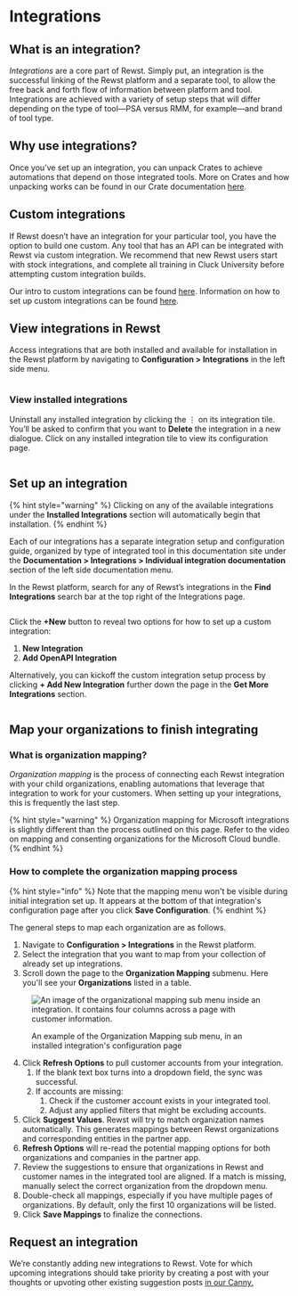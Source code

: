 # Integrations

## What is an integration?

_Integrations_ are a core part of Rewst. Simply put, an integration is the successful linking of the Rewst platform and a separate tool, to allow the free back and forth flow of information between platform and tool. Integrations are achieved with a variety of setup steps that will differ depending on the type of tool—PSA versus RMM, for example—and brand of tool type.

## Why use integrations?

Once you’ve set up an integration, you can unpack Crates to achieve automations that depend on those integrated tools. More on Crates and how unpacking works can be found in our Crate documentation [here](https://docs.rewst.help/prebuilt-automations/crates).

## Custom integrations

If Rewst doesn’t have an integration for your particular tool, you have the option to build one custom. Any tool that has an API can be integrated with Rewst via custom integration. We recommend that new Rewst users start with stock integrations, and complete all training in Cluck University before attempting custom integration builds.

Our intro to custom integrations can be found [here](https://docs.rewst.help/documentation/integrations/custom-integrations). Information on how to set up custom integrations can be found [here](https://docs.rewst.help/documentation/integrations/custom-integrations/custom-integrations-v2).

## View integrations in Rewst

Access integrations that are both installed and available for installation in the Rewst platform by navigating to **Configuration > Integrations** in the left side menu.

<figure><img src="../../../.gitbook/assets/Screenshot 2025-02-05 at 4.12.30 PM.png" alt=""><figcaption></figcaption></figure>

### View installed integrations

Uninstall any installed integration by clicking the ⋮ on its integration tile. You’ll be asked to confirm that you want to **Delete** the integration in a new dialogue. Click on any installed integration tile to view its configuration page.

<figure><img src="../../../.gitbook/assets/Screenshot 2025-02-05 at 4.13.05 PM.png" alt=""><figcaption></figcaption></figure>

## Set up an integration

{% hint style="warning" %}
Clicking on any of the available integrations under the **Installed Integrations** section will automatically begin that installation.
{% endhint %}

Each of our integrations has a separate integration setup and configuration guide, organized by type of integrated tool in this documentation site under the **Documentation > Integrations > Individual integration documentation** section of the left side documentation menu.

In the Rewst platform, search for any of Rewst’s integrations in the **Find Integrations** search bar at the top right of the Integrations page.

<figure><img src="../../../.gitbook/assets/Screenshot 2025-02-05 at 4.20.10 PM.png" alt=""><figcaption></figcaption></figure>

Click the **+New** button to reveal two options for how to set up a custom integration:

1. **New Integration**
2. **Add OpenAPI Integration**

Alternatively, you can kickoff the custom integration setup process by clicking **+ Add New Integration** further down the page in the **Get More Integrations** section.

<figure><img src="../../../.gitbook/assets/Screenshot 2025-02-05 at 4.20.53 PM.png" alt=""><figcaption></figcaption></figure>

## Map your organizations to finish integrating

### What is organization mapping?

_Organization mapping_ is the process of connecting each Rewst integration with your child organizations, enabling automations that leverage that integration to work for your customers. When setting up your integrations, this is frequently the last step.

{% hint style="warning" %}
Organization mapping for Microsoft integrations is slightly different than the process outlined on this page. Refer to the video on mapping and consenting organizations for the Microsoft Cloud bundle.
{% endhint %}

### How to complete the organization mapping process

{% hint style="info" %}
Note that the mapping menu won't be visible during initial integration set up. It appears at the bottom of that integration's configuration page after you click **Save Configuration**.
{% endhint %}

The general steps to map each organization are as follows.

1. Navigate to **Configuration > Integrations** in the Rewst platform.
2. Select the integration that you want to map from your collection of already set up integrations.&#x20;
3. Scroll down the page to the **Organization Mapping** submenu. Here you'll see your **Organizations** listed in a table.

<figure><img src="../../../.gitbook/assets/Screenshot 2025-02-21 at 10.48.43 AM.png" alt="An image of the organizational mapping sub menu inside an integration. It contains four columns across a page with customer information."><figcaption><p>An example of the Organization Mapping sub menu, in an installed integration's configuration page</p></figcaption></figure>

4. Click **Refresh Options** to pull customer accounts from your integration.&#x20;
   1. If the blank text box turns into a dropdown field, the sync was successful.
   2. If accounts are missing:&#x20;
      1. Check if the customer account exists in your integrated tool.
      2. Adjust any applied filters that might be excluding accounts.
5. Click **Suggest Values**. Rewst will try to match organization names automatically. This generates mappings between Rewst organizations and corresponding entities in the partner app.
6. **Refresh Options** will re-read the potential mapping options for both organizations and companies in the partner app.
7. Review the suggestions to ensure that organizations in Rewst and customer names in the integrated tool are aligned. If a match is missing, manually select the correct organization from the dropdown menu.
8. Double-check all mappings, especially if you have multiple pages of organizations. By default, only the first 10 organizations will be listed.
9. Click **Save Mappings** to finalize the connections.

## Request an integration

We’re constantly adding new integrations to Rewst. Vote for which upcoming integrations should take priority by creating a post with your thoughts or upvoting other existing suggestion posts [in our Canny.](https://rewst.canny.io/integrations)
